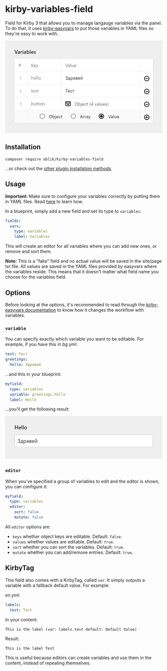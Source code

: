 # kirby-variables-field

Field for Kirby 3 that allows you to manage langauge variables via the panel. To do that, it uses [kirby-easyvars](https://github.com/OblikStudio/kirby-easyvars) to put those variables in YAML files so they're easy to work with.

![Variables editor](editor.png)

## Installation

```
composer require oblik/kirby-variables-field
```
...or check out the [other plugin installation methods](https://getkirby.com/docs/guide/plugins/plugin-setup-basic#the-three-plugin-installation-methods).

## Usage

**Important:** Make sure to configure your variables correctly by putting them in YAML files. Read [here](https://github.com/OblikStudio/kirby-easyvars#usage) to learn how.

In a blueprint, simply add a new field and set its type to `variables`:

```yml
fields:
  vars:
    type: variables
    label: Variables
```

This will create an editor for all variables where you can add new ones, or remove and sort them.

**Note:** This is a "fake" field and no actual value will be saved in the site/page txt file. All values are saved in the YAML files provided by easyvars where the variables reside. This means that it doesn't matter what field name you choose for the variables field.

## Options

Before looking at the options, it's recommended to read through the [kirby-easyvars documentation](https://github.com/OblikStudio/kirby-easyvars) to know how it changes the workflow with variables.

### `variable`

You can specify exactly which variable you want to be editable. For example, if you have this in _bg.yml_:

```yml
test: Тест
greetings:
  hello: Здравей
```

...and this in your blueprint:

```yml
myfield:
  type: variables
  variable: greetings.hello
  label: Hello
```

...you'll get the following result:

![Single variable field](field.png)

### `editor`

When you've specified a group of variables to edit and the editor is shown, you can configure it:

```yml
myfield:
  type: variables
  editor:
    sort: false
    mutate: false
```

All `editor` options are:

- `keys` whether object keys are editable. Default: `false`.
- `values` whether values are editable. Default: `true`.
- `sort` whether you can sort the variables. Default: `true`.
- `mutate` whether you can add/remove entries. Default: `true`.

## KirbyTag

This field also comes with a KirbyTag, called `var`. It simply outputs a variable with a fallback default value. For example:

_en.yml_:
```yml
labels:
  test: Test
```

In your content:
```
This is the label (var: labels.test default: Default Value)
```

Result:
```
This is the label Test
```

This is useful because editors can create variables and use them in the content, instead of repeating themselves.
